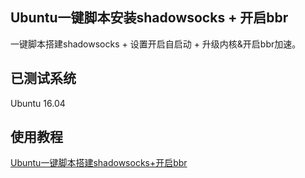 Ubuntu一键脚本安装shadowsocks + 开启bbr
---

一键脚本搭建shadowsocks + 设置开启自启动 + 升级内核&开启bbr加速。

## 已测试系统
Ubuntu 16.04

## 使用教程
[Ubuntu一键脚本搭建shadowsocks+开启bbr][1]


  [1]: https://www.flyzy2005.com/fan-qiang/shadowsocks/install-shadowsocks-in-one-command/
